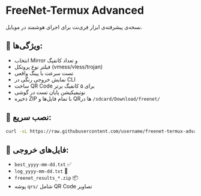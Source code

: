 # FreeNet-Termux Advanced

نسخه‌ی پیشرفته‌ی ابزار فری‌نت برای اجرای هوشمند در موبایل.

## 🎯 ویژگی‌ها:
- انتخاب Mirror و تعداد کانفیگ
- فیلتر نوع پروتکل (vmess/vless/trojan)
- تست سرعت با پینگ واقعی
- نمایش خروجی رنگی در CLI
- ساخت QR Code برای ۵ کانفیگ برتر
- نوتیفیکیشن پایان تست در گوشی
- ذخیره ZIP با تمام فایل‌ها و QRها در `/sdcard/Download/freenet/`

## 🔧 نصب سریع:
```bash
curl -sL https://raw.githubusercontent.com/username/freenet-termux-advanced/main/install.sh | bash
```

## 📁 فایل‌های خروجی:
- `best_yyyy-mm-dd.txt` ✅
- `log_yyyy-mm-dd.txt` 📝
- `freenet_results_*.zip` 📦
- پوشه `qrs/` شامل QR Code تصاویر

